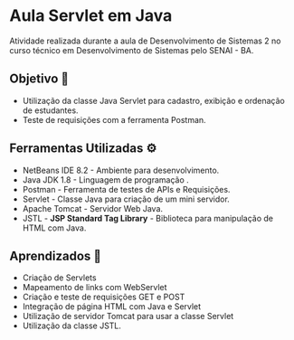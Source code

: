 
# Aula Servlet em Java

Atividade realizada durante a aula de Desenvolvimento de Sistemas 2 no curso técnico em Desenvolvimento de Sistemas pelo SENAI - BA.




## Objetivo :dart:

- Utilização da classe Java Servlet para cadastro, exibição e ordenação de estudantes.
- Teste de requisições com a ferramenta Postman.
  
## Ferramentas Utilizadas :gear:

- NetBeans IDE 8.2 - Ambiente para desenvolvimento.
- Java JDK 1.8 - Linguagem de programação .
- Postman - Ferramenta de testes de APIs e Requisições.
- Servlet - Classe Java para criação de um mini servidor.
- Apache Tomcat - Servidor Web Java.
- JSTL - **JSP Standard Tag Library** - Biblioteca para manipulação de HTML com Java.



## Aprendizados :memo:

- Criação de Servlets
- Mapeamento de links com WebServlet
- Criação e teste de requisições GET e POST
- Integração de página HTML com Java e Servlet
- Utilização de servidor Tomcat para usar a classe Servlet
- Utilização da classe JSTL.